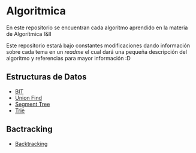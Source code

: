 # Algoritmica

En este repositorio se encuentran cada algoritmo aprendido en la materia de Algorítmica I&II

Este repositorio estará bajo constantes modificaciones dando información sobre cada tema en un *readme* el cual dará una pequeña descripción del algoritmo y referencias para mayor información :D


## Estructuras de Datos
-  [BIT](contenido/Estructuras_de_datos/BIT)
-  [Union Find](contenido/Estructuras_de_datos/Union_Find)
-  [Segment Tree](contenido/Estructuras_de_datos/Segment_tree)
-  [Trie](contenido/Estructuras_de_datos/trie)


## Bactracking
-  [Backtracking](contenido/BackTracking)
